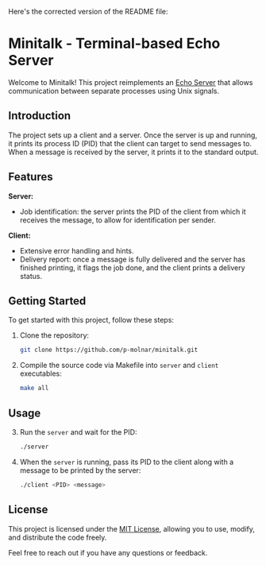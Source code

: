 Here's the corrected version of the README file:

# Minitalk - Terminal-based Echo Server

Welcome to Minitalk! This project reimplements an [Echo Server](https://medium.com/@himalee.tailor/what-is-an-echoserver-b2bfd3b8deeb) that allows communication between separate processes using Unix signals.

## Introduction

The project sets up a client and a server. Once the server is up and running, it prints its process ID (PID) that the client can target to send messages to. When a message is received by the server, it prints it to the standard output.

## Features

**Server:**
- Job identification: the server prints the PID of the client from which it receives the message, to allow for identification per sender.

**Client:**
- Extensive error handling and hints.
- Delivery report: once a message is fully delivered and the server has finished printing, it flags the job done, and the client prints a delivery status.

## Getting Started

To get started with this project, follow these steps:

1. Clone the repository:

   ```bash
   git clone https://github.com/p-molnar/minitalk.git
   ```

2. Compile the source code via Makefile into `server` and `client` executables:
   ```bash
   make all
   ```

## Usage

3. Run the `server` and wait for the PID:
   ```bash
   ./server
   ```

4. When the `server` is running, pass its PID to the client along with a message to be printed by the server:
   ```bash
   ./client <PID> <message>
   ```

## License

This project is licensed under the [MIT License](LICENSE), allowing you to use, modify, and distribute the code freely.

Feel free to reach out if you have any questions or feedback.
